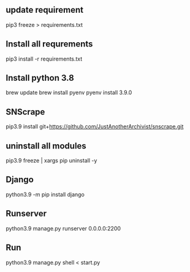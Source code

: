 ## update requirement
pip3 freeze > requirements.txt

## Install all requrements
pip3 install -r requirements.txt


## Install python 3.8
brew update
brew install pyenv
pyenv install 3.9.0

## SNScrape
pip3.9 install git+https://github.com/JustAnotherArchivist/snscrape.git

## uninstall all modules
pip3.9 freeze | xargs pip uninstall -y


## Django
python3.9 -m pip install django

## Runserver
python3.9 manage.py runserver 0.0.0.0:2200

## Run 
python3.9 manage.py shell < start.py
